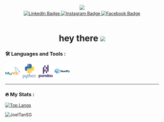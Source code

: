 <div id="header" align="center">
  <img src="https://media.giphy.com/media/5eLDrEaRGHegx2FeF2/giphy.gif" width="100"/>
</div>
<div id="badges" align="center">
  <a href="https://www.linkedin.com/in/joeltansy/">
    <img src="https://img.shields.io/badge/LinkedIn-blue?style=for-the-badge&logo=linkedin&logoColor=white" alt="LinkedIn Badge"/>
  </a>
  <a href="https://www.instagram.com/joel_tansy/">
    <img src="https://img.shields.io/badge/Instagram-E4405F?style=for-the-badge&logo=instagram&logoColor=white" alt="Instagram Badge"/>
  </a>
  <a href="https://www.facebook.com/JoelTanShenYang">
    <img src="https://img.shields.io/badge/Facebook-1877F2?style=for-the-badge&logo=facebook&logoColor=white" alt="Facebook Badge"/>
  </a>
</div>
<div id="badges" align="center">
  <img src="https://komarev.com/ghpvc/?username=JoelTanSG&style=flat-square&color=blue" alt=""/>
  <img src="https://www.codewars.com/users/JoelTanSG/badges/micro" alt=""/>
</div>

<h1 align = "center">
  hey there
  <img src="https://media.giphy.com/media/hvRJCLFzcasrR4ia7z/giphy.gif" width="30px"/>
</h1>

### :hammer_and_wrench: Languages and Tools :


<div>
  <img src="https://raw.githubusercontent.com/devicons/devicon/2ae2a900d2f041da66e950e4d48052658d850630/icons/mysql/mysql-original-wordmark.svg" title="SQL" **alt="SQL" width="50" height="50"/>
  <img src="https://raw.githubusercontent.com/devicons/devicon/2ae2a900d2f041da66e950e4d48052658d850630/icons/python/python-original-wordmark.svg" title="Python" alt="" width="50" height="50"/>
   <img src="https://github.com/devicons/devicon/blob/2ae2a900d2f041da66e950e4d48052658d850630/icons/pandas/pandas-original-wordmark.svg" title="Pandas" **alt="Pandas" width="50" height="50"/>
  <img src="https://github.com/devicons/devicon/blob/2ae2a900d2f041da66e950e4d48052658d850630/icons/numpy/numpy-original-wordmark.svg" title="Numpy" **alt="Numpy" width="50" height="50"/>
</div>

---

### :fire: My Stats :

[![Top Langs](https://github-readme-stats.vercel.app/api/top-langs/?username=JoelTanSG&layout=compact&theme=vision-friendly-dark)](https://github.com/anuraghazra/github-readme-stats)

<p>
<img src="https://github-readme-stats.vercel.app/api?username=JoelTanSG&show_icons=true&count_private=true" alt="JoelTanSG" />
</p>



<!--

[![GitHub Streak](http://github-readme-streak-stats.herokuapp.com?user=JoelTanSG&theme=dark&background=000000)](https://git.io/streak-stats)
**JoelTanSG/JoelTanSG** is a ✨ _special_ ✨ repository because its `README.md` (this file) appears on your GitHub profile.

Here are some ideas to get you started:

- 🔭 I’m currently working on ...
- 🌱 I’m currently learning ...
- 👯 I’m looking to collaborate on ...
- 🤔 I’m looking for help with ...
- 💬 Ask me about ...
- 📫 How to reach me: ...
- 😄 Pronouns: ...
- ⚡ Fun fact: ...
-->
